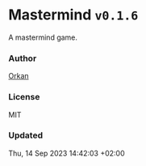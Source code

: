 # Mastermind `v0.1.6`

A mastermind game.

### Author

[Orkan](https://github.com/orkan)

### License

MIT

### Updated

Thu, 14 Sep 2023 14:42:03 +02:00
